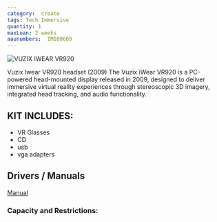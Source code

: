 ```yaml
---
category:  create
tags: Tech Immersive
quantity: 1
maxLoan: 2 weeks
aaunumbers:  IMI00609
---
```

![VUZIX IWEAR VR920](https://vr-compare.com/img/headsets/vuzixiwearvr920.png)

Vuzix Iwear VR920 headset (2009) The Vuzix iWear VR920 is a PC-powered head-mounted display released in 2009, designed to deliver immersive virtual reality experiences through stereoscopic 3D imagery, integrated head tracking, and audio functionality.
## KIT INCLUDES:
-  VR Glasses 
-  CD 
-  usb 
- vga adapters

## Drivers / Manuals
[Manual](https://files.vuzix.com/Content/Upload/Driver_File_iWear_User_Manual_v1_20151224191930225.pdf)



### Capacity and Restrictions:
